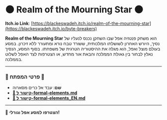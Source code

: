 # 🌑 Realm of the Mourning Star 🌑
**Itch.io Link**: [https://blackeswadeh.itch.io/realm-of-the-mourning-star](https://blackeswadeh.itch.io/byte-breakers)

**Realm of the Mourning Star** הוא משחק פנטזיה אפל שבו השחקן נכנס לנעליו של נסיך, היורש האחרון לשושלתו המלכותית, ששורד טבח נורא ומתעורר ללא זיכרון. במסע בעולם מוצל ואפל, הוא מגלה את ההיסטוריה הטרגית של משפחתו. בסוף המסע, הנסיך נאלץ לבחור בין גאולת הממלכה והבאת אור מחדש, או הצטרפות לצד האפל לשלוט בממלכה.

---

### 🔹 פרטי המפתח 🔹
- **שם**: עבד אל כרים מסארוה
- [**📄 קישור ל-formal-elements.md**](https://github.com/MassarwaGames/realm-of-the-mourning-star/blob/main/formal-elements.md)
- [**📄 קישור ל-formal-elements_EN.md**](https://github.com/MassarwaGames/realm-of-the-mourning-star/blob/main/formal-elements_EN.md)


---

🌌 **הצטרפו למסע אפל וגורלי!**
